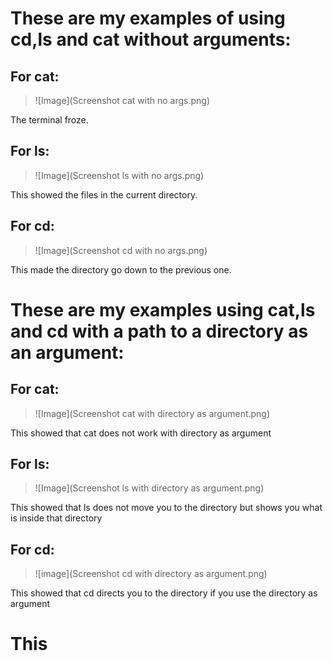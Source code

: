# These are my examples of using cd,ls and cat without arguments:  

## For cat:


> ![Image](Screenshot cat with no args.png) 

The terminal froze. 


## For ls:  


>![Image](Screenshot ls with no args.png)

This showed the files in the current directory.


## For cd:  


>![Image](Screenshot cd with no args.png)

This made the directory go down to the previous one.  


# These are my examples using cat,ls and cd with a path to a directory as an argument:  


## For cat:


>![Image](Screenshot cat with directory as argument.png)


This showed that cat does not work with directory as argument


## For ls:


>![Image](Screenshot ls with directory as argument.png)


This showed that ls does not move you to the directory but shows you what is inside that directory


## For cd:


>![image](Screenshot cd with directory as argument.png)



This showed that cd directs you to the directory if you use the directory as argument


# This 
